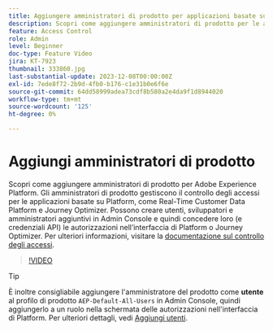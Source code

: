 ```yaml
---
title: Aggiungere amministratori di prodotto per applicazioni basate su Adobe Experience Platform
description: Scopri come aggiungere amministratori di prodotto per le applicazioni basate su Adobe Experience Platform e Platform.
feature: Access Control
role: Admin
level: Beginner
doc-type: Feature Video
jira: KT-7923
thumbnail: 333860.jpg
last-substantial-update: 2023-12-08T00:00:00Z
exl-id: 7ede8f72-2b9d-4fb0-b176-c1e31b0e6f6e
source-git-commit: 64dd58999adea73cdf8b580a2e4da9f1d8944020
workflow-type: tm+mt
source-wordcount: '125'
ht-degree: 0%

---
```


# Aggiungi amministratori di prodotto

Scopri come aggiungere amministratori di prodotto per Adobe Experience Platform. Gli amministratori di prodotto gestiscono il controllo degli accessi per le applicazioni basate su Platform, come Real-Time Customer Data Platform e Journey Optimizer. Possono creare utenti, sviluppatori e amministratori aggiuntivi in Admin Console e quindi concedere loro (e credenziali API) le autorizzazioni nell’interfaccia di Platform o Journey Optimizer. Per ulteriori informazioni, visitare la [documentazione sul controllo degli accessi](https://experienceleague.adobe.com/docs/experience-platform/access-control/home.html?lang=it).

>[!VIDEO](https://video.tv.adobe.com/v/3423935?learn=on&enablevpops&captions=ita)

>[!TIP]
>
>È inoltre consigliabile aggiungere l&#39;amministratore del prodotto come **utente** al profilo di prodotto `AEP-Default-All-Users` in Admin Console, quindi aggiungerlo a un ruolo nella schermata delle autorizzazioni nell&#39;interfaccia di Platform. Per ulteriori dettagli, vedi [Aggiungi utenti](add-users.md).
